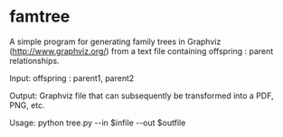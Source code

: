 famtree
=======
A simple program for generating family trees in Graphviz (http://www.graphviz.org/) from
a text file containing offspring : parent relationships.

Input:
offspring : parent1, parent2

Output:
Graphviz file that can subsequently be transformed into a PDF, PNG, etc.

Usage:
python tree.py --in $infile --out $outfile

